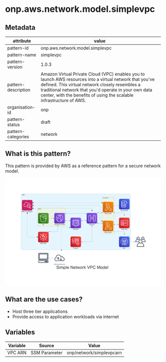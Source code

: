 # onp.aws.network.model.simplevpc

## Metadata
| attribute               |value                                          |
| ----------------------- | --------------------------------------------- |
| pattern-id              | onp.aws.network.model.simplevpc               |
| pattern-name            | simplevpc                                     |
| pattern-version         | 1.0.3                                         |
| pattern-description     | Amazon Virtual Private Cloud (VPC) enables you to launch AWS resources into a virtual network that you've defined. This virtual network closely resembles a traditional network that you'd operate in your own data center, with the benefits of using the scalable infrastructure of AWS.                          |
| organisation-id         | onp                                           |
| pattern-status          | draft                                         |
| pattern-categories      | network                                       |

## What is this pattern?
This pattern is provided by AWS as a reference pattern for a secure network model.

![](./diagrams/res/overview.png)

## What are the use cases?
- Host three tier applications
- Provide access to application workloads via internet

## Variables

| Variable               | Source                                         | Value |
| ----------------------- | --------------------------------------------- | ------|
| VPC ARN   | SSM Parameter | onp/network/simplevpcarn|